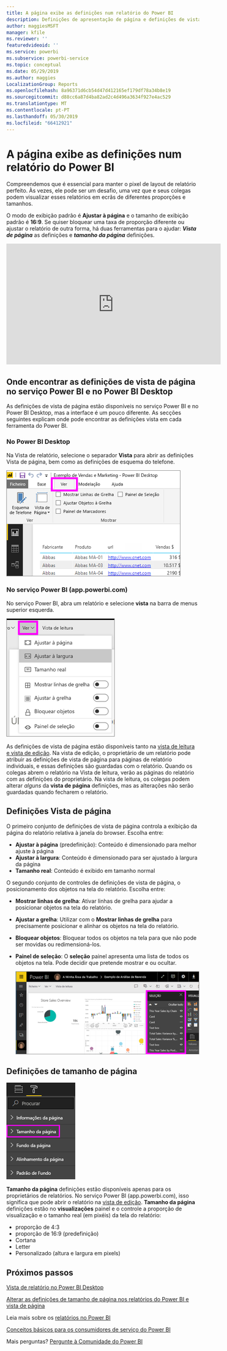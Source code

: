 ```yaml
---
title: A página exibe as definições num relatório do Power BI
description: Definições de apresentação de página e definições de vista de página num relatório
author: maggiesMSFT
manager: kfile
ms.reviewer: ''
featuredvideoid: ''
ms.service: powerbi
ms.subservice: powerbi-service
ms.topic: conceptual
ms.date: 05/29/2019
ms.author: maggies
LocalizationGroup: Reports
ms.openlocfilehash: 8a96371d6cb54d47d412165ef179df78a34b8e19
ms.sourcegitcommit: d88cc6a87d4ba82ad2c4d496a3634f927e4ac529
ms.translationtype: MT
ms.contentlocale: pt-PT
ms.lasthandoff: 05/30/2019
ms.locfileid: "66412921"
---
```

# <a name="page-display-settings-in-a-power-bi-report"></a>A página exibe as definições num relatório do Power BI
Compreendemos que é essencial para manter o pixel de layout de relatório perfeito. Às vezes, ele pode ser um desafio, uma vez que e seus colegas podem visualizar esses relatórios em ecrãs de diferentes proporções e tamanhos. 

O modo de exibição padrão é **Ajustar à página** e o tamanho de exibição padrão é **16:9**. Se quiser bloquear uma taxa de proporção diferente ou ajustar o relatório de outra forma, há duas ferramentas para o ajudar: ***Vista de página*** as definições e ***tamanho da página*** definições.


<iframe width="560" height="315" src="https://www.youtube.com/embed/5tg-OXzxe2g" frameborder="0" allowfullscreen></iframe>


## <a name="where-to-find-page-view-settings-in-the-power-bi-service-and-power-bi-desktop"></a>Onde encontrar as definições de vista de página no serviço Power BI e no Power BI Desktop
As definições de vista de página estão disponíveis no serviço Power BI e no Power BI Desktop, mas a interface é um pouco diferente. As secções seguintes explicam onde pode encontrar as definições vista em cada ferramenta do Power BI.

### <a name="in-power-bi-desktop"></a>No Power BI Desktop
Na Vista de relatório, selecione o separador **Vista** para abrir as definições Vista de página, bem como as definições de esquema do telefone.

  ![Definições de vista de página de área de trabalho](media/power-bi-report-display-settings/power-bi-desktop-view-settings.png)

### <a name="in-the-power-bi-service-apppowerbicom"></a>No serviço Power BI (app.powerbi.com)
No serviço Power BI, abra um relatório e selecione **vista** na barra de menus superior esquerda.

![definições de vista de página do serviço](media/power-bi-report-display-settings/power-bi-change-page-view.png)

As definições de vista de página estão disponíveis tanto na [vista de leitura e vista de edição](consumer/end-user-reading-view.md). Na vista de edição, o proprietário de um relatório pode atribuir as definições de vista de página para páginas de relatório individuais, e essas definições são guardadas com o relatório. Quando os colegas abrem o relatório na Vista de leitura, verão as páginas do relatório com as definições do proprietário. Na vista de leitura, os colegas podem alterar *alguns* da **vista de página** definições, mas as alterações não serão guardadas quando fecharem o relatório.

## <a name="page-view-settings"></a>Definições Vista de página
O primeiro conjunto de definições de vista de página controla a exibição da página do relatório relativa à janela do browser. Escolha entre:

* **Ajustar à página** (predefinição): Conteúdo é dimensionado para melhor ajuste à página
* **Ajustar à largura**: Conteúdo é dimensionado para ser ajustado à largura da página
* **Tamanho real**: Conteúdo é exibido em tamanho normal

O segundo conjunto de controles de definições de vista de página, o posicionamento dos objetos na tela do relatório. Escolha entre:

* **Mostrar linhas de grelha**: Ativar linhas de grelha para ajudar a posicionar objetos na tela do relatório.
* **Ajustar a grelha**: Utilizar com o **Mostrar linhas de grelha** para precisamente posicionar e alinhar os objetos na tela do relatório. 
* **Bloquear objetos**: Bloquear todos os objetos na tela para que não pode ser movidas ou redimensioná-los.
* **Painel de seleção**: O **seleção** painel apresenta uma lista de todos os objetos na tela. Pode decidir que pretende mostrar e ou ocultar.

    ![painel de seleção](media/power-bi-report-display-settings/power-bi-selection-pane.png)



## <a name="page-size-settings"></a>Definições de tamanho de página
![alterar as definições de tamanho de página](media/power-bi-report-display-settings/power-bi-page-size.png)

**Tamanho da página** definições estão disponíveis apenas para os proprietários de relatórios. No serviço Power BI (app.powerbi.com), isso significa que pode abrir o relatório na [vista de edição](consumer/end-user-reading-view.md). **Tamanho da página** definições estão no **visualizações** painel e o controle a proporção de visualização e o tamanho real (em pixéis) da tela do relatório:   

* proporção de 4:3
* proporção de 16:9 (predefinição)
* Cortana
* Letter
* Personalizado (altura e largura em pixels)

## <a name="next-steps"></a>Próximos passos
[Vista de relatório no Power BI Desktop](desktop-report-view.md)

[Alterar as definições de tamanho de página nos relatórios do Power BI e vista de página](consumer/end-user-report-view.md)

Leia mais sobre os [relatórios no Power BI](consumer/end-user-reports.md)

[Conceitos básicos para os consumidores de serviço do Power BI](consumer/end-user-basic-concepts.md)

Mais perguntas? [Pergunte à Comunidade do Power BI](http://community.powerbi.com/)

